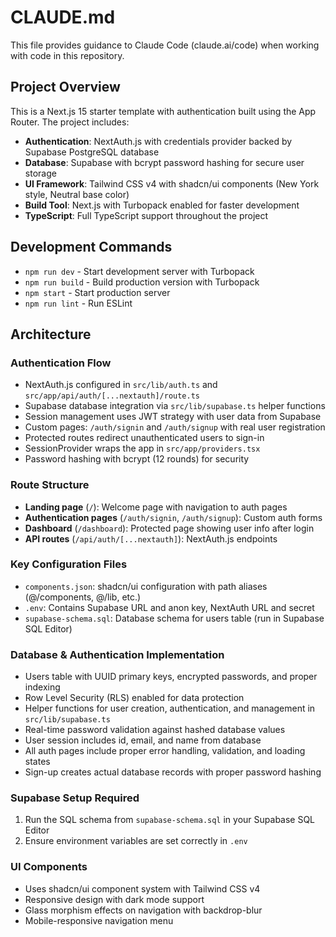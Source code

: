 # CLAUDE.md

This file provides guidance to Claude Code (claude.ai/code) when working with code in this repository.

## Project Overview

This is a Next.js 15 starter template with authentication built using the App Router. The project includes:

- **Authentication**: NextAuth.js with credentials provider backed by Supabase PostgreSQL database
- **Database**: Supabase with bcrypt password hashing for secure user storage
- **UI Framework**: Tailwind CSS v4 with shadcn/ui components (New York style, Neutral base color)
- **Build Tool**: Next.js with Turbopack enabled for faster development
- **TypeScript**: Full TypeScript support throughout the project

## Development Commands

- `npm run dev` - Start development server with Turbopack
- `npm run build` - Build production version with Turbopack
- `npm start` - Start production server
- `npm run lint` - Run ESLint

## Architecture

### Authentication Flow
- NextAuth.js configured in `src/lib/auth.ts` and `src/app/api/auth/[...nextauth]/route.ts`
- Supabase database integration via `src/lib/supabase.ts` helper functions
- Session management uses JWT strategy with user data from Supabase
- Custom pages: `/auth/signin` and `/auth/signup` with real user registration
- Protected routes redirect unauthenticated users to sign-in
- SessionProvider wraps the app in `src/app/providers.tsx`
- Password hashing with bcrypt (12 rounds) for security

### Route Structure
- **Landing page** (`/`): Welcome page with navigation to auth pages
- **Authentication pages** (`/auth/signin`, `/auth/signup`): Custom auth forms
- **Dashboard** (`/dashboard`): Protected page showing user info after login
- **API routes** (`/api/auth/[...nextauth]`): NextAuth.js endpoints

### Key Configuration Files
- `components.json`: shadcn/ui configuration with path aliases (@/components, @/lib, etc.)
- `.env`: Contains Supabase URL and anon key, NextAuth URL and secret
- `supabase-schema.sql`: Database schema for users table (run in Supabase SQL Editor)

### Database & Authentication Implementation
- Users table with UUID primary keys, encrypted passwords, and proper indexing
- Row Level Security (RLS) enabled for data protection
- Helper functions for user creation, authentication, and management in `src/lib/supabase.ts`
- Real-time password validation against hashed database values
- User session includes id, email, and name from database
- All auth pages include proper error handling, validation, and loading states
- Sign-up creates actual database records with proper password hashing

### Supabase Setup Required
1. Run the SQL schema from `supabase-schema.sql` in your Supabase SQL Editor
2. Ensure environment variables are set correctly in `.env`

### UI Components
- Uses shadcn/ui component system with Tailwind CSS v4
- Responsive design with dark mode support
- Glass morphism effects on navigation with backdrop-blur
- Mobile-responsive navigation menu